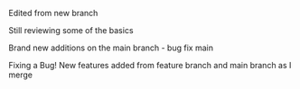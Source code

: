 Edited from new branch

Still reviewing some of the basics

Brand new additions on the main branch - bug fix main

Fixing a Bug!
New features added from feature branch and main branch as I merge
